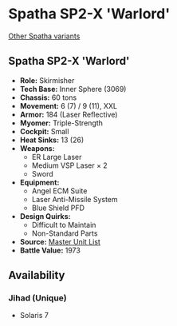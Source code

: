 # Spatha SP2-X 'Warlord' 

[Other Spatha variants](../spatha.md) 

## Spatha SP2-X 'Warlord' 

- **Role:** Skirmisher 
- **Tech Base:** Inner Sphere (3069) 
- **Chassis:** 60 tons 
- **Movement:** 6 (7) / 9 (11), XXL 
- **Armor:** 184 (Laser Reflective) 
- **Myomer:** Triple-Strength 
- **Cockpit:** Small 
- **Heat Sinks:** 13 (26) 
- **Weapons:** 
  - ER Large Laser 
  - Medium VSP Laser × 2 
  - Sword 
- **Equipment:** 
  - Angel ECM Suite 
  - Laser Anti-Missile System 
  - Blue Shield PFD 
- **Design Quirks:** 
  - Difficult to Maintain 
  - Non-Standard Parts 
- **Source:** [Master Unit List](http://masterunitlist.info/Unit/Details/2999/spatha-sp2-x-warlord) 
- **Battle Value:** 1973 

## Availability 

### Jihad (Unique) 

- Solaris 7 

